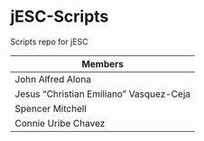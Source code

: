 # jESC-Scripts
Scripts repo for jESC

|**Members**|
|-----|
|John Alfred Alona|
|Jesus “Christian Emiliano” Vasquez-Ceja|
|Spencer Mitchell|
|Connie Uribe Chavez|
